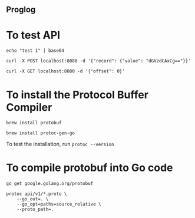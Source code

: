 ## Proglog

# To test API

`echo "test 1" | base64`

`curl -X POST localhost:8080 -d '{"record": {"value": "dGVzdCAxCg=="}}'`

`curl -X GET localhost:8080 -d '{"offset": 0}'`

# To install the Protocol Buffer Compiler

`brew install protobuf`

`brew install protoc-gen-go`

To test the installation, run `protoc --version`

# To compile protobuf into Go code

`go get google.golang.org/protobuf`

```
protoc api/v1/*.proto \
    --go_out=. \
    --go_opt=paths=source_relative \
    --proto_path=.
```